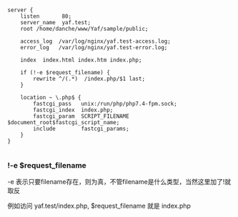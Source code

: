 ```

server {
    listen       80;
    server_name  yaf.test;
    root /home/danche/www/Yaf/sample/public;

    access_log  /var/log/nginx/yaf.test-access.log;
    error_log   /var/log/nginx/yaf.test-error.log;

    index  index.html index.htm index.php;

    if (!-e $request_filename) {
        rewrite ^/(.*)  /index.php/$1 last;
    }

    location ~ \.php$ {
        fastcgi_pass   unix:/run/php/php7.4-fpm.sock;
        fastcgi_index  index.php;
        fastcgi_param  SCRIPT_FILENAME  $document_root$fastcgi_script_name;
        include        fastcgi_params;
    }
}


```


### !-e $request_filename

-e 表示只要filename存在，则为真，不管filename是什么类型，当然这里加了!就取反

例如访问 yaf.test/index.php, $request_filename 就是 index.php

